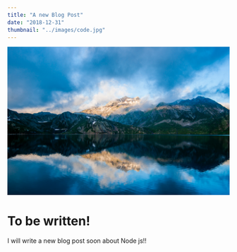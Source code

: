 ```yaml
---
title: "A new Blog Post"
date: "2018-12-31"
thumbnail: "../images/code.jpg"
---
```


![Astronaut](../images/landscape3.jpg)

# To be written!

I will write a new blog post soon about Node js!!
